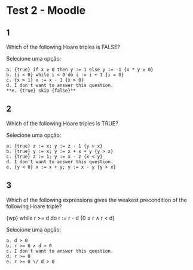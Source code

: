 # Test 2 - Moodle

## 1

Which of the following Hoare triples is FALSE?

Selecione uma opção:

    a. {true} if x ≥ 0 then y := 1 else y := -1 {x * y ≥ 0}
    b. {i < 0} while i < 0 do i := i + 1 {i = 0}
    c. {x > 1} x := x - 1 {x > 0}
    d. I don't want to answer this question.
    **e. {true} skip {false}**

## 2

Which of the following Hoare triples is TRUE?

Selecione uma opção:

    a. {true} z := x; y := z - 1 {y > x}
    b. {true} y := x; y := x + x + y {y > x}
    c. {true} z := 1; y := x - z {x < y}
    d. I don't want to answer this question.
    e. {y < 0} x := x + y; y := x - y {y > x}

## 3

Which of the following expressions gives the weakest precondition of the following Hoare triple?

{wp} while r >= d do r := r - d {0 ≤ r ∧ r < d}

Selecione uma opção:

    a. d > 0
    b. r >= 0 ∧ d > 0
    c. I don't want to answer this question.
    d. r >= 0
    e. r >= 0 \/ d > 0
